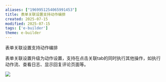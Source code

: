 ```yaml
---
aliases: ["1969951254065991453"]
title: 表单关联设置支持动作编排
created: 2025-07-15
modified: 2025-07-15
tags: ['e-builder']
theme: e-builder
---
```


表单关联设置支持动作编排

表单关联设置升级为动作设置，支持在点击关联tab的同时执行其他操作，如执行动作流、查看日志、显示回复评论页面等。

![](https://myhelpdoc.oss-cn-heyuan.aliyuncs.com/mdimages/960a39df27be617b8281bc859aae38cd.jpg)